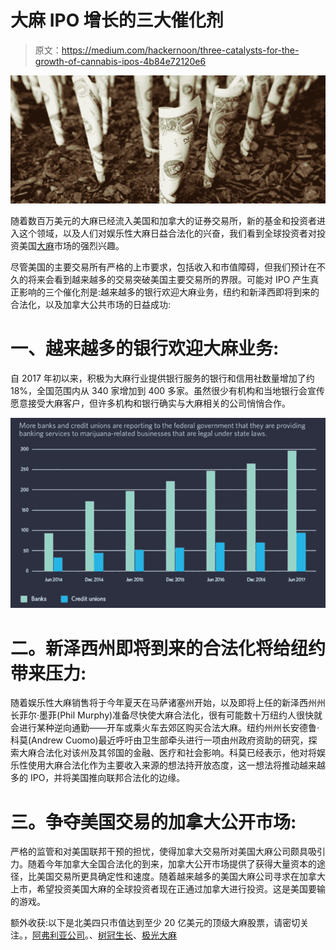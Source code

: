 # 大麻 IPO 增长的三大催化剂

> 原文：<https://medium.com/hackernoon/three-catalysts-for-the-growth-of-cannabis-ipos-4b84e72120e6>

![](img/42760be8f8c92d3a56532338fd385476.png)

随着数百万美元的大麻已经流入美国和加拿大的证券交易所，新的基金和投资者进入这个领域，以及人们对娱乐性大麻日益合法化的兴奋，我们看到全球投资者对投资美国[大麻](https://hackernoon.com/tagged/cannabis)市场的强烈兴趣。

尽管美国的主要交易所有严格的上市要求，包括收入和市值障碍，但我们预计在不久的将来会看到越来越多的交易突破美国主要交易所的界限。可能对 IPO 产生真正影响的三个催化剂是:越来越多的银行欢迎大麻业务，纽约和新泽西即将到来的合法化，以及加拿大公共市场的日益成功:

# 一、越来越多的银行欢迎大麻业务:

自 2017 年初以来，积极为大麻行业提供银行服务的银行和信用社数量增加了约 18%，全国范围内从 340 家增加到 400 多家。虽然很少有机构和当地银行会宣传愿意接受大麻客户，但许多机构和银行确实与大麻相关的公司悄悄合作。

![](img/e9d8e739a8ac32e796b6f6cdb2966ddd.png)

# 二。新泽西州即将到来的合法化将给纽约带来压力:

随着娱乐性大麻销售将于今年夏天在马萨诸塞州开始，以及即将上任的新泽西州州长菲尔·墨菲(Phil Murphy)准备尽快使大麻合法化，很有可能数十万纽约人很快就会进行某种逆向通勤——开车或乘火车去郊区购买合法大麻。纽约州州长安德鲁·科莫(Andrew Cuomo)最近呼吁由卫生部牵头进行一项由州政府资助的研究，探索大麻合法化对该州及其邻国的金融、医疗和社会影响。科莫已经表示，他对将娱乐性使用大麻合法化作为主要收入来源的想法持开放态度，这一想法将推动越来越多的 IPO，并将美国推向联邦合法化的边缘。

# 三。争夺美国交易的加拿大公开市场:

严格的监管和对美国联邦干预的担忧，使得加拿大交易所对美国大麻公司颇具吸引力。随着今年加拿大全国合法化的到来，加拿大公开市场提供了获得大量资本的途径，比美国交易所更具确定性和速度。随着越来越多的美国大麻公司寻求在加拿大上市，希望投资美国大麻的全球投资者现在正通过加拿大进行投资。这是美国要输的游戏。

额外收获:以下是北美四只市值达到至少 20 亿美元的顶级大麻股票，请密切关注。，[阿弗利亚公司](https://theblincgroup.us16.list-manage.com/track/click?u=f47489e8153e09b31ed9263d4&id=933678f1dc&e=ac4201bc6b)。、[树冠生长](https://theblincgroup.us16.list-manage.com/track/click?u=f47489e8153e09b31ed9263d4&id=dfa5c26a3a&e=ac4201bc6b)、[极光大麻](https://theblincgroup.us16.list-manage.com/track/click?u=f47489e8153e09b31ed9263d4&id=353b53d305&e=ac4201bc6b)